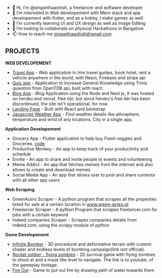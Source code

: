 - 👋 Hi, I’m @singwithaashish, a freelancer and software developer
- 👀 I’m interested in Web developement with Mern stack and app developement with flutter, and as a hobby, I make games as well
- 🌱 I’m currently learning UI and UX design as well as image Editing
- 💞️ I’m looking to collaborate on physical Hackathons in Bangalore
- 📫 How to reach me singwithaashish@gmail.com


## PROJECTS
**WEB DEVELOPEMENT**
  - [Travel App](https://www.traveltuk.com) - Web application to hire travel guides, book hotel, rent a vehicle anywhere in the world, with React, Firebase and stripe api
  - [Quiz app](https://vibrant-easley-3eddc6.netlify.app/) - Application to increase General Knowledge using Trivia quiestion from OpenTDB api, built with react. 
  - [Blog App](https://node-next.vercel.app/) - Blog Application using the Node and Next js, It was hosted on heroku and vercel, free tier, but since heroku's free tier has been discontinued, the site isn't operational, for now. 
  - [Landing Page](https://youthful-ptolemy-aa0b13.netlify.app/) - Built with React and bootstrap
  - [Javascript Weather App](https://steady-narwhal-829d75.netlify.app/) - Find weather details like athosphere, temperature and wind of any locations, City in a single app.


**Application Developement**
  - Grocery App - Flutter application to help buy Fresh veggies and Groceries. [code](/grocery_app)
  - Productive Monkey - An app to keep track of your productivity and schedule
  - Envite - An app to share and invite people to events and volunteering
  - Meme Addict - An app that fetches memes from the internet and also allows to create and download memes
  - Social Media App - An app that allows user to post and share contents with all other app users

**Web Scraping**
  - GreenAcers Scraper - A python program that scrapes all the properties listed for sale at a certain location in www.green-acres.pt
  - Freelancer Scraper - A python Program that scrapes freelancer.com for jobs with a certain keyword
  - Indeed companies Scraper - Scrapes companies details from indeed.com, using the scrapy module of python

**Game Developement**
  - [Infinite Bomber](https://5play.ru/en/14379-infinite-bomber-3d.html) - 3D procedural and deformative terrain with custom shader and endless levels of bombing campaign(link isnt official).
  - [Rocket soldier - flying zombies](https://www.youtube.com/watch?v=a8OMMBvryZM) - 2D survival game with flying zombies to shoot at and a maze like level to navigate. The link is to youtube, of the gameplay footage.
  - [Fire Out](https://www.youtube.com/watch?v=TOp6dTct49o) - Game to put out fire by drawing path of water towards them
  

<!---
singwithaashish/singwithaashish is a ✨ special ✨ repository because its `README.md` (this file) appears on your GitHub profile.
You can click the Preview link to take a look at your changes.
--->
